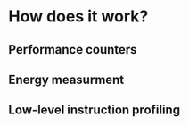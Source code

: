 # How does it work?

## Performance counters

## Energy measurment

## Low-level instruction profiling
